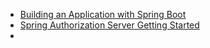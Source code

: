 - [Building an Application with Spring Boot](https://spring.io/guides/gs/spring-boot/)
- [Spring Authorization Server
  Getting Started](https://docs.spring.io/spring-authorization-server/reference/getting-started.html)
- 